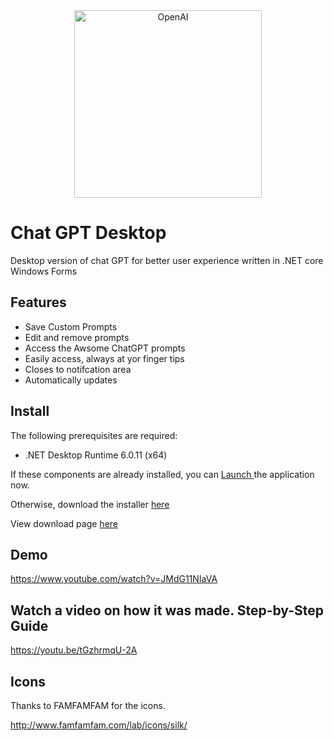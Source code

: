 <div style="text-align:center;">
<img src="https://raw.githubusercontent.com/jodendaal/ChatGPTDesktop/main/docs/assets/img/logo.svg" alt="OpenAI" width="300"/>
</div>


# Chat GPT Desktop
Desktop version of chat GPT for better user experience written in .NET core Windows Forms


## Features
-   Save Custom Prompts
-   Edit and remove prompts
-   Access the Awsome ChatGPT prompts
-   Easily access, always at yor finger tips
-   Closes to notifcation area
-   Automatically updates


## Install
The following prerequisites are required:
- .NET Desktop Runtime 6.0.11 (x64)

If these components are already installed, you can <a class="install-button mt-10" href="https://jodendaal.github.io/ChatGPTDesktop/ChatGPTDesktop.application">Launch </a> the application now.


Otherwise, download the installer  <A class="install-button" ID="InstallButton" HREF="https://jodendaal.github.io/ChatGPTDesktop/setup.exe">here</A>


View download page <a href="https://jodendaal.github.io/ChatGPTDesktop/">here</a>
        

## Demo

https://www.youtube.com/watch?v=JMdG11NIaVA


## Watch a video on how it was made. Step-by-Step Guide
https://youtu.be/tGzhrmqU-2A


## Icons
Thanks to FAMFAMFAM for the icons. 

http://www.famfamfam.com/lab/icons/silk/

